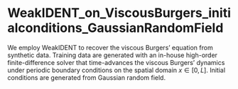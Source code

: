 # WeakIDENT_on_ViscousBurgers_initialconditions_GaussianRandomField
We employ WeakIDENT to recover the viscous Burgers’ equation from synthetic data. Training data are generated with an in-house high-order finite-difference solver that time-advances the viscous Burgers’ dynamics under periodic boundary conditions on the spatial domain $x \in [0,L]$. Initial conditions are generated from Gaussian random field.
